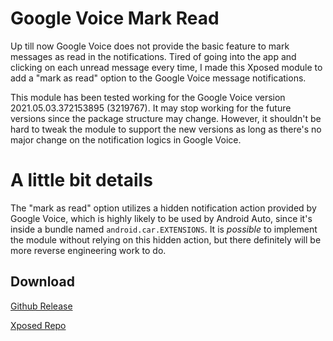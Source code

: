 # Google Voice Mark Read
Up till now Google Voice does not provide the basic feature to mark messages as read in the notifications. Tired of going into the app and clicking on each unread message every time, I made this Xposed module to add a "mark as read" option to the Google Voice message notifications.

This module has been tested working for the Google Voice version 2021.05.03.372153895 (3219767). It may stop working for the future versions since the package structure may change. However, it shouldn't be hard to tweak the module to support the new versions as long as there's no major change on the notification logics in Google Voice.

# A little bit details
The "mark as read" option utilizes a hidden notification action provided by Google Voice, which is highly likely to be used by Android Auto, since it's inside a bundle named `android.car.EXTENSIONS`. It is *possible* to implement the module without relying on this hidden action, but there definitely will be more reverse engineering work to do.

## Download
[Github Release](https://github.com/zehuanli/Google-Voice-Mark-Read/releases/latest)

[Xposed Repo](https://repo.xposed.info/module/com.upbad.apps.vogo)

